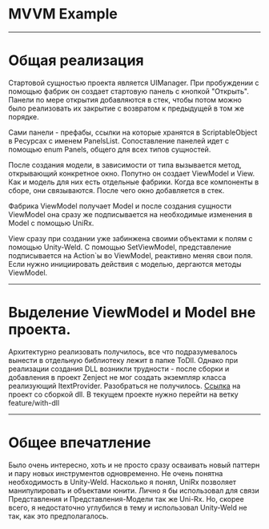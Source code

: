 # MVVM Example

---
# Общая реализация

Стартовой сущностью проекта является UIManager. При пробуждении с помощью фабрик он создает стартовую панель с кнопкой "Открыть".
Панели по мере открытия добавляются в стек, чтобы потом можно было реализовать их закрытие с возвратом к предыдущей в том же порядке.

Сами панели - префабы, ссылки на которые хранятся в ScriptableObject в Ресурсах с именем PanelsList.
Сопоставление панелей идет с помощью enum Panels, общего для всех типов сущностей.

После создания модели, в зависимости от типа вызывается метод, открывающий конкретное окно. Попутно он создает ViewModel и View. Как и модель для них есть отдельные фабрики.
Когда все компоненты в сборе, они связываются. После чего окно добавляется в стек.

Фабрика ViewModel получает Model и после создания сущности ViewModel она сразу же подписывается на необходимые изменения в Model
с помощью UniRx.

View сразу при создании уже забинжена своими объектами к полям с помощью Unity-Weld. С помощью SetViewModel, представление подписывается на Action`ы
во ViewModel, реактивно меняя свои поля. Если нужно инициировать действия с моделью, дергаются методы ViewModel.

---
# Выделение ViewModel и Model вне проекта.
Архитектурно реализовать получилось, все что подразумевалось вынести в отдельную библиотеку лежит в папке ToDll. 
Однако при реализации создания DLL возникли трудности - после сборки и добавления в проект Zenject не мог создать экземпляр класса реализующий ItextProvider.
Разобраться не получилось.
[Ссылка](https://github.com/noldowalker/MVVMDLL) на проект со сборкой dll. В текущем проекте нужно перейти на ветку feature/with-dll

---
# Общее впечатление
Было очень интересно, хоть и не просто сразу осваивать новый паттерн и пару новых инструментов одновременно. 
Не очень понятна необходимость в Unity-Weld. Насколько я понял, UniRx позволяет манипулировать и объектами юнити. 
Лично я бы использовал для связи Представления и Представления-Модели так же Uni-Rx. Но, скорее всего, я недостаточно углубился в тему
и использовал Unity-Weld не так, как это предполагалось.

